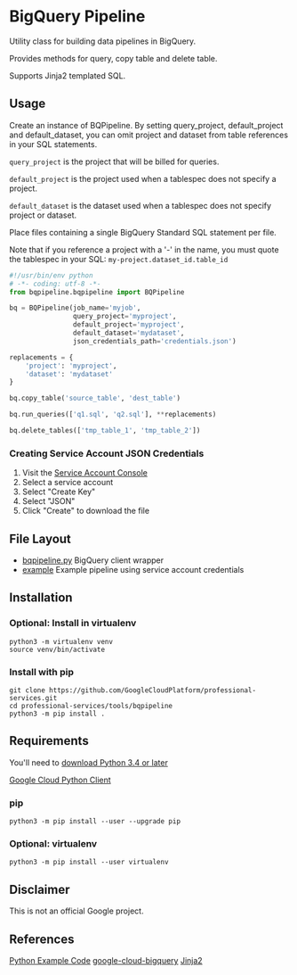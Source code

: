 # BigQuery Pipeline

Utility class for building data pipelines in BigQuery.

Provides methods for query, copy table and delete table.

Supports Jinja2 templated SQL.


## Usage

Create an instance of BQPipeline. By setting query_project, default_project and default_dataset, you can omit project and dataset from table references in your SQL statements.

`query_project` is the project that will be billed for queries.

`default_project` is the project used when a tablespec does not specify a project.
 
`default_dataset` is the dataset used when a tablespec does not specify project or dataset.

Place files containing a single BigQuery Standard SQL statement per file.

Note that if you reference a project with a '-' in the name, you must quote the tablespec in your SQL: ````my-project.dataset_id.table_id````


```python
#!/usr/bin/env python
# -*- coding: utf-8 -*-
from bqpipeline.bqpipeline import BQPipeline

bq = BQPipeline(job_name='myjob',
                query_project='myproject',
                default_project='myproject',
                default_dataset='mydataset',
                json_credentials_path='credentials.json')

replacements = {
    'project': 'myproject',
    'dataset': 'mydataset'
}

bq.copy_table('source_table', 'dest_table')

bq.run_queries(['q1.sql', 'q2.sql'], **replacements)

bq.delete_tables(['tmp_table_1', 'tmp_table_2'])
```


### Creating Service Account JSON Credentials

1. Visit the [Service Account Console](https://console.cloud.google.com/iam-admin/serviceaccounts)
2. Select a service account
3. Select "Create Key"
4. Select "JSON"
5. Click "Create" to download the file


## File Layout
- [bqpipeline.py](bqpipeline/bqpipeline.py) BigQuery client wrapper
- [example](example) Example pipeline using service account credentials


## Installation

### Optional: Install in virtualenv

```
python3 -m virtualenv venv
source venv/bin/activate
```

### Install with pip

```
git clone https://github.com/GoogleCloudPlatform/professional-services.git
cd professional-services/tools/bqpipeline
python3 -m pip install .
```


## Requirements

You'll need to [download Python 3.4 or later](https://www.python.org/downloads/)

[Google Cloud Python Client](https://github.com/googleapis/google-cloud-python)


### pip

```
python3 -m pip install --user --upgrade pip
```

### Optional: virtualenv

```
python3 -m pip install --user virtualenv
```

## Disclaimer

This is not an official Google project.


## References

[Python Example Code](https://github.com/GoogleCloudPlatform/python-docs-samples)
[google-cloud-bigquery](https://pypi.org/project/google-cloud-bigquery/)
[Jinja2](http://jinja.pocoo.org/docs/2.10/)
